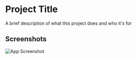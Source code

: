
# Project Title

A brief description of what this project does and who it's for


## Screenshots

![App Screenshot](https://www.researchgate.net/profile/Md-Mahin/publication/332407214/figure/fig2/AS:747438860156930@1555214719430/Proposed-adopted-Convolutional-Neural-Network-CNN-model.png)

